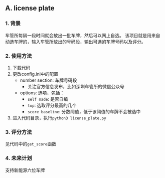 ## A. license plate

### 1. 背景
车管所每隔一段时间就会放出一批车牌，然后可以网上自选。
该项目就是用来自动选车牌的，输入车管所放出的号码段，输出可选的车牌号码以及评分。

### 2. 使用方法
1. 下载代码
2. 更改config.ini中的配置
   - number section: 车牌号码段
     - 关注官方信息发布，比如深圳车管所的微信公众号
   - options: 选项，包括：
     - `self made`: 是否自编
     - `top`: 选取评分最高的几个
     - `score baseline`: 分数阈值，低于该阈值的车牌不会被选中
3. 进入代码目录，执行`python3 license_plate.py`

### 3. 评分方法
见代码中的`get_score`函数

### 4. 未来计划
支持新能源六位车牌